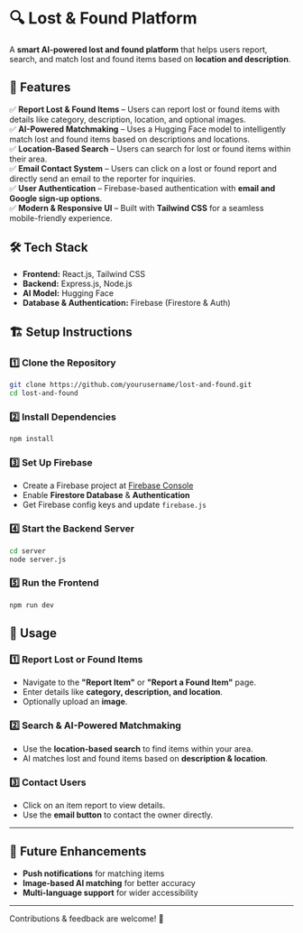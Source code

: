 # 🔍 Lost & Found Platform  

A **smart AI-powered lost and found platform** that helps users report, search, and match lost and found items based on **location and description**.

## 🚀 Features  

✅ **Report Lost & Found Items** – Users can report lost or found items with details like category, description, location, and optional images.  
✅ **AI-Powered Matchmaking** – Uses a Hugging Face model to intelligently match lost and found items based on descriptions and locations.  
✅ **Location-Based Search** – Users can search for lost or found items within their area.  
✅ **Email Contact System** – Users can click on a lost or found report and directly send an email to the reporter for inquiries.  
✅ **User Authentication** – Firebase-based authentication with **email and Google sign-up options**.  
✅ **Modern & Responsive UI** – Built with **Tailwind CSS** for a seamless mobile-friendly experience.  

## 🛠️ Tech Stack  

- **Frontend:** React.js, Tailwind CSS  
- **Backend:** Express.js, Node.js  
- **AI Model:** Hugging Face  
- **Database & Authentication:** Firebase (Firestore & Auth)  

## 🏗️ Setup Instructions  

### 1️⃣ Clone the Repository  
```bash
git clone https://github.com/yourusername/lost-and-found.git
cd lost-and-found
```

### 2️⃣ Install Dependencies  
```bash
npm install
```

### 3️⃣ Set Up Firebase  
- Create a Firebase project at [Firebase Console](https://console.firebase.google.com/)  
- Enable **Firestore Database** & **Authentication**  
- Get Firebase config keys and update `firebase.js`  

### 4️⃣ Start the Backend Server  
```bash
cd server
node server.js
```

### 5️⃣ Run the Frontend  
```bash
npm run dev
```

## 🎯 Usage  

### 1️⃣ Report Lost or Found Items  
- Navigate to the **"Report Item"** or **"Report a Found Item"** page.  
- Enter details like **category, description, and location**.  
- Optionally upload an **image**.  

### 2️⃣ Search & AI-Powered Matchmaking  
- Use the **location-based search** to find items within your area.  
- AI matches lost and found items based on **description & location**.  

### 3️⃣ Contact Users  
- Click on an item report to view details.  
- Use the **email button** to contact the owner directly.  

---

## 📌 Future Enhancements  

- **Push notifications** for matching items  
- **Image-based AI matching** for better accuracy  
- **Multi-language support** for wider accessibility  

---

Contributions & feedback are welcome! 🚀
